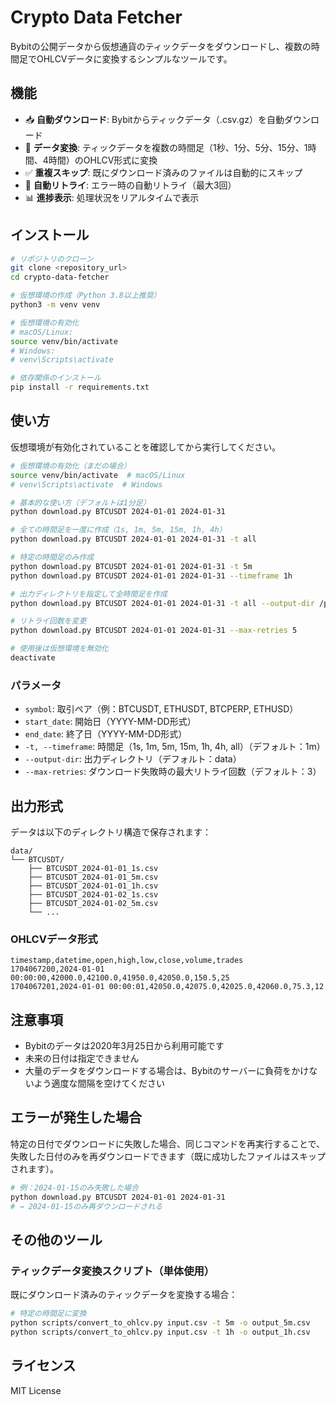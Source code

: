 # Crypto Data Fetcher

Bybitの公開データから仮想通貨のティックデータをダウンロードし、複数の時間足でOHLCVデータに変換するシンプルなツールです。

## 機能

- 📥 **自動ダウンロード**: Bybitからティックデータ（.csv.gz）を自動ダウンロード
- 🔄 **データ変換**: ティックデータを複数の時間足（1秒、1分、5分、15分、1時間、4時間）のOHLCV形式に変換
- ✅ **重複スキップ**: 既にダウンロード済みのファイルは自動的にスキップ
- 🔁 **自動リトライ**: エラー時の自動リトライ（最大3回）
- 📊 **進捗表示**: 処理状況をリアルタイムで表示

## インストール

```bash
# リポジトリのクローン
git clone <repository_url>
cd crypto-data-fetcher

# 仮想環境の作成（Python 3.8以上推奨）
python3 -m venv venv

# 仮想環境の有効化
# macOS/Linux:
source venv/bin/activate
# Windows:
# venv\Scripts\activate

# 依存関係のインストール
pip install -r requirements.txt
```

## 使い方

仮想環境が有効化されていることを確認してから実行してください。

```bash
# 仮想環境の有効化（まだの場合）
source venv/bin/activate  # macOS/Linux
# venv\Scripts\activate  # Windows

# 基本的な使い方（デフォルトは1分足）
python download.py BTCUSDT 2024-01-01 2024-01-31

# 全ての時間足を一度に作成（1s, 1m, 5m, 15m, 1h, 4h）
python download.py BTCUSDT 2024-01-01 2024-01-31 -t all

# 特定の時間足のみ作成
python download.py BTCUSDT 2024-01-01 2024-01-31 -t 5m
python download.py BTCUSDT 2024-01-01 2024-01-31 --timeframe 1h

# 出力ディレクトリを指定して全時間足を作成
python download.py BTCUSDT 2024-01-01 2024-01-31 -t all --output-dir /path/to/data

# リトライ回数を変更
python download.py BTCUSDT 2024-01-01 2024-01-31 --max-retries 5

# 使用後は仮想環境を無効化
deactivate
```

### パラメータ

- `symbol`: 取引ペア（例：BTCUSDT, ETHUSDT, BTCPERP, ETHUSD）
- `start_date`: 開始日（YYYY-MM-DD形式）
- `end_date`: 終了日（YYYY-MM-DD形式）
- `-t, --timeframe`: 時間足（1s, 1m, 5m, 15m, 1h, 4h, all）（デフォルト：1m）
- `--output-dir`: 出力ディレクトリ（デフォルト：data）
- `--max-retries`: ダウンロード失敗時の最大リトライ回数（デフォルト：3）

## 出力形式

データは以下のディレクトリ構造で保存されます：

```
data/
└── BTCUSDT/
    ├── BTCUSDT_2024-01-01_1s.csv
    ├── BTCUSDT_2024-01-01_5m.csv
    ├── BTCUSDT_2024-01-01_1h.csv
    ├── BTCUSDT_2024-01-02_1s.csv
    ├── BTCUSDT_2024-01-02_5m.csv
    └── ...
```

### OHLCVデータ形式

```csv
timestamp,datetime,open,high,low,close,volume,trades
1704067200,2024-01-01 00:00:00,42000.0,42100.0,41950.0,42050.0,150.5,25
1704067201,2024-01-01 00:00:01,42050.0,42075.0,42025.0,42060.0,75.3,12
```

## 注意事項

- Bybitのデータは2020年3月25日から利用可能です
- 未来の日付は指定できません
- 大量のデータをダウンロードする場合は、Bybitのサーバーに負荷をかけないよう適度な間隔を空けてください

## エラーが発生した場合

特定の日付でダウンロードに失敗した場合、同じコマンドを再実行することで、失敗した日付のみを再ダウンロードできます（既に成功したファイルはスキップされます）。

```bash
# 例：2024-01-15のみ失敗した場合
python download.py BTCUSDT 2024-01-01 2024-01-31
# → 2024-01-15のみ再ダウンロードされる
```

## その他のツール

### ティックデータ変換スクリプト（単体使用）

既にダウンロード済みのティックデータを変換する場合：

```bash
# 特定の時間足に変換
python scripts/convert_to_ohlcv.py input.csv -t 5m -o output_5m.csv
python scripts/convert_to_ohlcv.py input.csv -t 1h -o output_1h.csv
```

## ライセンス

MIT License